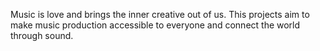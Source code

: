 Music is love and brings the inner creative out of us. 
This projects aim to make music production accessible to everyone and connect the world through sound.
